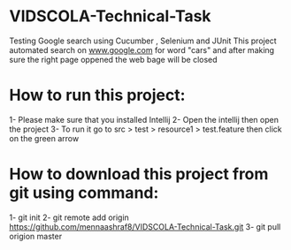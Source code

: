 # VIDSCOLA-Technical-Task
Testing Google search using Cucumber , Selenium and JUnit
This project automated search on www.google.com for word "cars" and after making sure the right page oppened the web bage will be closed

# How to run this project:
1- Please make sure that you installed Intellij
2- Open the intellij then open the project
3- To run it go to src > test > resource1 > test.feature then click on the green arrow

# How to download this project from git using command:
1- git init
2- git remote add origin https://github.com/mennaashraf8/VIDSCOLA-Technical-Task.git
3- git pull origion master
